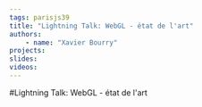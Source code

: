 ```yaml
---
tags: parisjs39
title: "Lightning Talk: WebGL - état de l'art"
authors:
    - name: "Xavier Bourry"
projects:
slides:
videos:
---
```

#Lightning Talk: WebGL - état de l'art
